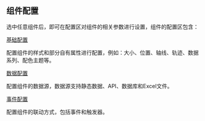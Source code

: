 ## 组件配置

选中任意组件后，即可在配置区对组件的相关参数进行设置，组件的配置区包含：

[基础配置](./Base-Panel.md)

配置组件的样式和部分自有属性进行配置，例如：大小、位置、轴线、轨迹、数据系列、配色主题等。

[数据配置](./Data-Panel.md)

配置组件的数据源，数据源支持静态数据、API、数据库和Excel文件。

[事件配置](./Interaction-Panel.md)

配置组件的联动方式，包括事件和触发器。